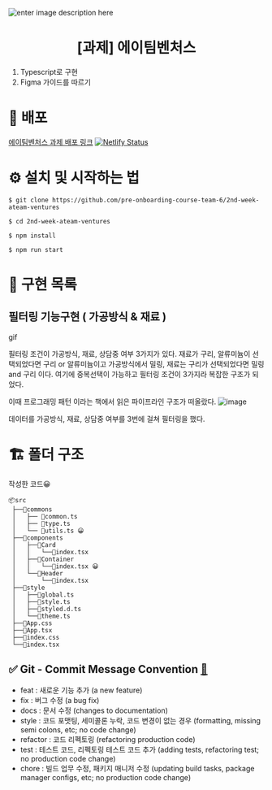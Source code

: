 ![enter image description here](https://user-images.githubusercontent.com/24728385/148955263-b3a0e063-6950-46f2-82e9-1fcabc24e19e.jpeg)

<h1 align="middle">[과제] 에이팀벤처스</h1>

1. Typescript로 구현
2. Figma 가이드를 따르기

# 🔗 배포

[에이팀벤처스 과제 배포 링크](https://angry-albattani-8e8937.netlify.app/)
[![Netlify Status](https://api.netlify.com/api/v1/badges/a580b2b0-c471-4339-9128-f18b39de1a34/deploy-status)](https://app.netlify.com/sites/angry-albattani-8e8937/deploys)

# ⚙️ 설치 및 시작하는 법

```
$ git clone https://github.com/pre-onboarding-course-team-6/2nd-week-ateam-ventures

$ cd 2nd-week-ateam-ventures

$ npm install

$ npm run start
```

# 🏹 구현 목록

## 필터링 기능구현 ( 가공방식 & 재료 )

gif

필터링 조건이 가공방식, 재료, 상담중 여부 3가지가 있다.
재료가 구리, 알류미늄이 선택되었다면 구리 or 알류미늄이고 가공방식에서 밀링, 재료는 구리가 선택되었다면 밀링 and 구리 이다.
여기에 중복선택이 가능하고 필터링 조건이 3가지라 복잡한 구조가 되었다.

이때 프로그래밍 패턴 이라는 책에서 읽은 파이프라인 구조가 떠올랐다.
![image](https://user-images.githubusercontent.com/40172373/156318361-f44be7e5-3a42-4e3a-9513-f5d7e86aa4f9.png)

데이터를 가공방식, 재료, 상담중 여부를 3번에 걸쳐 필터링을 했다.

# 🏗 폴더 구조
작성한 코드😀

```
📦src
 ├──📂commons
 │   ├── 📜common.ts
 │   ├── 📜type.ts
 │   └── 📜utils.ts 😀
 ├──📂components
 │   ├──📂Card
 │   │   └──📜index.tsx
 │   ├──📂Container
 │   │   └──📜index.tsx 😀
 │   └──📂Header
 │       └──📜index.tsx
 ├──📂style
 │   ├──📜global.ts
 │   ├──📜style.ts
 │   ├──📜styled.d.ts
 │   └──📜theme.ts
 ├──📜App.css
 ├──📜App.tsx
 ├──📜index.css
 └──📜index.tsx
```

## ✅ Git - Commit Message Convention [🔗](https://webruden.tistory.com/486)

- feat : 새로운 기능 추가 (a new feature)
- fix : 버그 수정 (a bug fix)
- docs : 문서 수정 (changes to documentation)
- style : 코드 포맷팅, 세미콜론 누락, 코드 변경이 없는 경우 (formatting, missing semi colons, etc; no code change)
- refactor : 코드 리펙토링 (refactoring production code)
- test : 테스트 코드, 리펙토링 테스트 코드 추가 (adding tests, refactoring test; no production code change)
- chore : 빌드 업무 수정, 패키지 매니저 수정 (updating build tasks, package manager configs, etc; no production code change)
